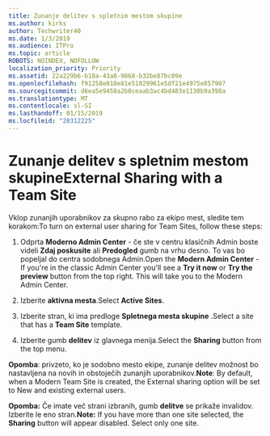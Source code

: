 ```yaml
---
title: Zunanje delitev s spletnim mestom skupine
ms.author: kirks
author: Techwriter40
ms.date: 1/3/2019
ms.audience: ITPro
ms.topic: article
ROBOTS: NOINDEX, NOFOLLOW
localization_priority: Priority
ms.assetid: 22a229b6-b18a-43a8-9868-b32be87bc09e
ms.openlocfilehash: f91258e018e81e51029961e5df21e4975e857907
ms.sourcegitcommit: d6ea5e9458a2b8ceaab3ac4bd483e1130b9a398a
ms.translationtype: MT
ms.contentlocale: sl-SI
ms.lasthandoff: 01/15/2019
ms.locfileid: "28312225"
---
```

# <a name="external-sharing-with-a-team-site"></a><span data-ttu-id="5526e-102">Zunanje delitev s spletnim mestom skupine</span><span class="sxs-lookup"><span data-stu-id="5526e-102">External Sharing with a Team Site</span></span>

<span data-ttu-id="5526e-103">Vklop zunanjih uporabnikov za skupno rabo za ekipo mest, sledite tem korakom:</span><span class="sxs-lookup"><span data-stu-id="5526e-103">To turn on external user sharing for Team Sites, follow these steps:</span></span> 
  
1. <span data-ttu-id="5526e-p101">Odprta **Moderno Admin Center** - če ste v centru klasičnih Admin boste videli **Zdaj poskusite** ali **Predogled** gumb na vrhu desno. To vas bo popeljal do centra sodobnega Admin.</span><span class="sxs-lookup"><span data-stu-id="5526e-p101">Open the **Modern Admin Center** - If you're in the classic Admin Center you'll see a **Try it now** or **Try the preview** button from the top right. This will take you to the Modern Admin Center.</span></span> 
  
2. <span data-ttu-id="5526e-106">Izberite **aktivna mesta**.</span><span class="sxs-lookup"><span data-stu-id="5526e-106">Select **Active Sites**.</span></span> 
  
3. <span data-ttu-id="5526e-107">Izberite stran, ki ima predloge **Spletnega mesta skupine** .</span><span class="sxs-lookup"><span data-stu-id="5526e-107">Select a site that has a **Team Site** template.</span></span> 
  
4. <span data-ttu-id="5526e-108">Izberite gumb **delitev** iz glavnega menija.</span><span class="sxs-lookup"><span data-stu-id="5526e-108">Select the **Sharing** button from the top menu.</span></span> 
  
 <span data-ttu-id="5526e-109">**Opomba**: privzeto, ko je sodobno mesto ekipe, zunanje delitev možnost bo nastavljena na novih in obstoječih zunanjih uporabnikov.</span><span class="sxs-lookup"><span data-stu-id="5526e-109">**Note**: By default, when a Modern Team Site is created, the External sharing option will be set to New and existing external users.</span></span> 
  
 <span data-ttu-id="5526e-p102">**Opomba:** Če imate več strani izbranih, gumb **delitve** se prikaže invalidov. Izberite le eno stran.</span><span class="sxs-lookup"><span data-stu-id="5526e-p102">**Note:** If you have more than one site selected, the **Sharing** button will appear disabled. Select only one site.</span></span> 
  

